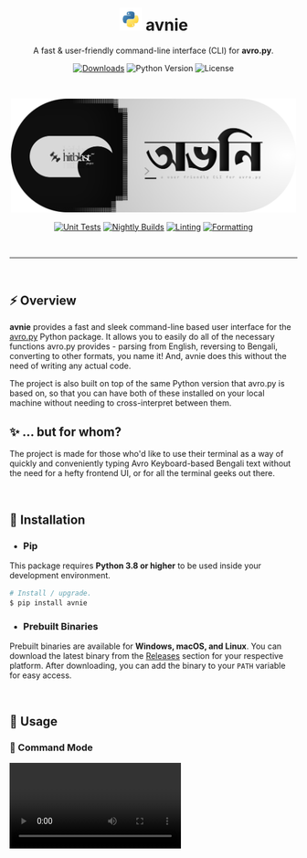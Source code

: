 <!-- SPDX-License-Identifier: MIT -->

<div align="center">

# <img src="https://raw.githubusercontent.com/github/explore/80688e429a7d4ef2fca1e82350fe8e3517d3494d/topics/python/python.png" height="40px"/> avnie

A fast & user-friendly command-line interface (CLI) for **avro.py**.

[![Downloads](https://static.pepy.tech/personalized-badge/avnie?period=total&units=international_system&left_color=grey&right_color=black&left_text=Downloads)](https://pepy.tech/project/avnie)
![Python Version](https://img.shields.io/pypi/pyversions/avro.py.svg?color=black&label=Python)
![License](https://img.shields.io/pypi/l/avnie.svg?color=black&label=License)

<br>

<img src="https://github.com/hitblast/avnie/blob/main/assets/banner.png?raw=True" style="width: 500px; height: auto;"><br>

[![Unit Tests](https://github.com/hitblast/avnie/actions/workflows/unit-tests.yml/badge.svg?branch=main)](https://github.com/hitblast/avnie/actions/workflows/unit-tests.yml)
[![Nightly Builds](https://github.com/hitblast/avnie/actions/workflows/nightly.yml/badge.svg?branch=main)](https://github.com/hitblast/avnie/actions/workflows/nightly.yml)
[![Linting](https://github.com/hitblast/avnie/actions/workflows/linting.yml/badge.svg)](https://github.com/hitblast/avnie/actions/workflows/linting.yml)
[![Formatting](https://github.com/hitblast/avnie/actions/workflows/formatting.yml/badge.svg)](https://github.com/hitblast/avnie/actions/workflows/formatting.yml)

<br>

</div>

---

<br>

## ⚡ Overview

**avnie** provides a fast and sleek command-line based user interface for the [avro.py](https://github.com/hitblast/avro.py) Python package. It allows you to easily do all of the necessary functions avro.py provides - parsing from English, reversing to Bengali, converting to other formats, you name it! And, avnie does this without the need of writing any actual code.

The project is also built on top of the same Python version that avro.py is based on, so that you can have both of these installed on your local machine without needing to cross-interpret between them.

## ✨ ... but for whom?

The project is made for those who'd like to use their terminal as a way of quickly and conveniently typing Avro Keyboard-based Bengali text without the need for a hefty frontend UI, or for all the terminal geeks out there.

<br>

## 🔨 Installation

- ### Pip
This package requires **Python 3.8 or higher** to be used inside your development environment.

```sh
# Install / upgrade.
$ pip install avnie
```

- ### Prebuilt Binaries

Prebuilt binaries are available for **Windows, macOS, and Linux**. You can download the latest binary from the [Releases](https://github.com/hitblast/avnie/releases) section for your respective platform. After downloading, you can add the binary to your `PATH` variable for easy access.

<br>

## 🚀 Usage

### 🔸 Command Mode

<video src="https://raw.githubusercontent.com/hitblast/avnie/main/assets/video_demo/noninteractive.mov">

The usage of avnie is pretty straightforward. You can either use `avro` or `avnie` as the keyword for executing avnie commands. Here are some examples:

```sh
# Get basic help regarding usage.
# This also provides additional functionality like autocompletion (TBA).
$ avnie --help
$ avro --help  # or

# Parse a given English text to Bengali.
$ avro parse "ami banglay gan gaite bhalobasi"

# Reverse a given Bengali text to English.
$ avro reverse "আমি বাংলায় গান গাইতে ভালবাসি"
```

More commands and features will be available as the project progresses in its development phase. For now, you can use the commands above to get started with the basic functionalities. Additional options can be found by running `avnie <command> --help`.

Some **universal flags** for each commands include:
```sh
# Automatically copy the output to clipboard.
$ avnie parse "oiTa ke?" --copy-on-success  # or -c

# Get text from clipboard.
$ avnie parse --from-clip # or -f

# Toggle between remap and full manual mode.
$ avnie parse "wikipedia"  # remap
$ avnie parse "wikipedia" --ignore-remap  # no remap (can also use --i)

# Convert to Bijoy on output.
$ avnie parse "আমি বাংলায় গান গাইতে ভালবাসি" --bijoy  # or -b
```

---

### 🔸 Interactive Mode

There is also a dedicated **"Interactive Mode"** in case you don't like typing the same command over and over again. This is enabled in prebuilt binaries by default. 

<video src="https://raw.githubusercontent.com/hitblast/avnie/main/assets/video_demo/interactive.mov">

You can start the interactive mode by running the following command:
```sh
$ avnie interactive
```

If you'd like to make it the default way of using the tool, set the `AVRO_INTERACTIVE` environment variable to `1` in your shell configuration file (e.g. `.bashrc`, `.zshrc`, etc.).

```sh
# Add this to your shell configuration file.
export AVRO_INTERACTIVE=1
```

<br>

## 🔨 Building for Python

If you'd like to build the project from source for your local Python installation, you can follow the steps given below to get started:

#### Requirements
- [Python 3.8](https://www.python.org) or higher
- The [Poetry](https://python-poetry.org) package manager

#### Steps

```sh
# Create a virtual environment using the venv command.
$ python -m venv venv && source venv/bin/activate

# Install the required dependencies and optionally update them.
$ make install # or poetry install --sync
$ poetry update

# Start using it!
$ avnie --help

# Optionally, you can also build the Python package locally.
$ poetry build
```

Optionally, run unit tests to ensure everything is working as expected:

```sh
# This uses the inclued Makefile.
$ make test

# or, run the pytest framework from poetry directly.
$ poetry run pytest .
```

<br>

## ⚒️ Compiling to Binaries

If you'd like to compile the project to a binary for your respective platform, you can follow the steps given below to get started:

#### Requirements
- [Python 3.12](https://www.python.org) or higher
- The [Poetry](https://python-poetry.org) package manager
- [Clang](https://clang.llvm.org) (preferred C compiler, you can use others as well)

#### Steps
```sh
# Create a virtual environment using the venv command.
$ python -m venv venv && source venv/bin/activate

# Install the required dependencies and optionally update them.
$ make install && poetry update

# Compile using Nuitka. This uses the included Makefile.
$ make build
```

After running the command above, you should either see a `main.bin` or a `main.exe` file in the project directory depending on what platform you're compiling for. You can then use this binary to run the project on your local machine.

---

<br>

## 📋 License

Licensed under the [MIT License](https://github.com/hitblast/avnie/blob/main/LICENSE).
